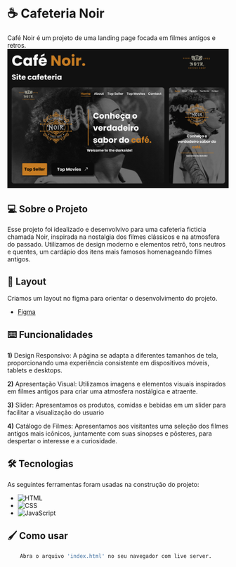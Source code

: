 # ☕ Cafeteria Noir 
Café Noir é um projeto de uma landing page focada em filmes antigos e retros. 
<img src="./assets/gitImages/capa.png"/>


## 💻 Sobre o Projeto
Esse projeto foi idealizado e desenvolvivo para uma cafeteria ficticia chamada Noir, inspirada na nostalgia dos filmes clássicos e na atmosfera do passado. Utilizamos de design moderno e elementos retrô, tons neutros e quentes, um cardápio dos itens mais famosos homenageando filmes antigos.


## 🎨 Layout
Criamos um layout no figma para orientar o desenvolvimento do projeto.
- [Figma](https://www.figma.com/file/kzZKZnG1ThDuDhjgyqMdoH/Caf%C3%A9-Noir?type=design&node-id=0%3A1&mode=design&t=CL9BzkU6rvEJLmsK-1)


## ⌨️ Funcionalidades
**1)** Design Responsivo: A página se adapta a diferentes tamanhos de tela, proporcionando uma experiência consistente em dispositivos móveis, tablets e desktops.

**2)** Apresentação Visual: Utilizamos imagens e elementos visuais inspirados em filmes antigos para criar uma atmosfera nostálgica e atraente.

**3)** Slider: Apresentamos os produtos, comidas e bebidas em um slider para facilitar a visualização do usuario

**4)** Catálogo de Filmes: Apresentamos aos visitantes uma seleção dos filmes antigos mais icônicos, juntamente com suas sinopses e pôsteres, para despertar o interesse e a curiosidade.


## 🛠 Tecnologias
As seguintes ferramentas foram usadas na construção do projeto:
- ![HTML](https://img.shields.io/badge/HTML5-E34F26?style=for-the-badge&logo=html5&logoColor=white)
- ![CSS](https://img.shields.io/badge/CSS3-1572B6?style=for-the-badge&logo=css3&logoColor=white)
- ![JavaScript](https://img.shields.io/badge/JavaScript-323330?style=for-the-badge&logo=javascript&logoColor=F7DF1E)


## 🖌️ Como usar
```bash
    Abra o arquivo 'index.html' no seu navegador com live server.
```
